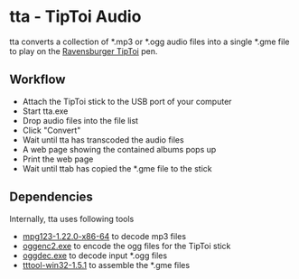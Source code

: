 # tta - TipToi Audio

tta converts a collection of *.mp3 or *.ogg audio files into a single *.gme file to play  on the [Ravensburger TipToi](https://www.ravensburger.de/shop/tiptoi/index.html) pen.

## Workflow
* Attach the TipToi stick to the USB port of your computer
* Start tta.exe
* Drop audio files into the file list
* Click "Convert"
* Wait until tta has transcoded the audio files
* A web page showing the contained albums pops up
* Print the web page
* Wait until ttab has copied the *.gme file to the stick

## Dependencies

Internally, tta uses following tools
* [mpg123-1.22.0-x86-64](http://www.mpg123.de/download.shtml) to decode mp3 files
* [oggenc2.exe](http://www.rarewares.org/ogg-oggenc.php) to encode the ogg files for the TipToi stick
* [oggdec.exe](http://www.rarewares.org/ogg-oggdec.php) to decode input *.ogg files
* [tttool-win32-1.5.1](https://github.com/entropia/tip-toi-reveng) to assemble the *.gme files

